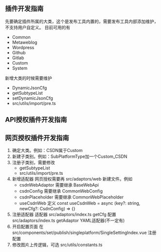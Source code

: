 ## 插件开发指南

先要确定插件所属的大类，这个是发布工具内置的，需要发布工具内部添加维护，不支持用户自定义。
目前可用的有
- Common
- Metaweblog
- Wordpress
- Github
- Gitlab
- Custom
- System

新增大类的时候需要维护 
- DynamicJsonCfg
- getSubtypeList
- setDynamicJsonCfg
- src/utils/import/pre.ts
  
## API授权插件开发指南

## 网页授权插件开发指南

1. 确定大类。例如：CSDN属于Custom
2. 新建子类别。例如：SubPlatformType加一个Custom_CSDN
3. 注册子类别，需要修改
   - getSubtypeList
   - src/utils/import/pre.ts
4. 新增适配器
   网页授权需要再 src/adaptors/web 新建文件。例如
   - csdnWebAdaptor 需要继承 BaseWebApi
   - csdnConfig 需要继承 CommonWebConfig
   - csdnPlaceholder 需要继承 CommonWebPlaceholder
   - useCsdnWeb 定义 const useCsdnWeb = async (key?: string, newCfg?: CsdnConfig) => {}
5. 注册适配器
   适配器 src/adaptors/index.ts getCfg
   配置 src/adaptors/index.ts getAdaptor
   YAML适配器(不一定有)
6. 开启配置页面
   在 src/components/set/publish/singleplatform/SingleSettingIndex.vue 注册配置
7. 修改图片上传逻辑，可选
   src/utils/constants.ts
  